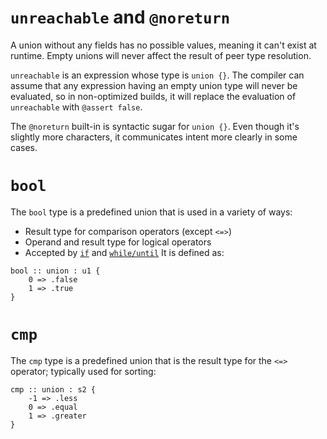 # `unreachable` and `@noreturn`
A union without any fields has no possible values, meaning it can't exist at runtime.  Empty unions will never affect the result of peer type resolution.

`unreachable` is an expression whose type is `union {}`.  The compiler can assume that any expression having an empty union type will never be evaluated, so in non-optimized builds, it will replace the evaluation of `unreachable` with `@assert false`.

The `@noreturn` built-in is syntactic sugar for `union {}`.  Even though it's slightly more characters, it communicates intent more clearly in some cases.

# `bool`
The `bool` type is a predefined union that is used in a variety of ways:
* Result type for comparison operators (except `<=>`)
* Operand and result type for logical operators
* Accepted by [`if`](../expr/if.md) and [`while/until`](../expr/while.md) 
It is defined as:
```
bool :: union : u1 {
	0 => .false
	1 => .true
}
```

# `cmp`
The `cmp` type is a predefined union that is the result type for the `<=>` operator; typically used for sorting:
```
cmp :: union : s2 {
	-1 => .less
	0 => .equal
	1 => .greater
}
```
